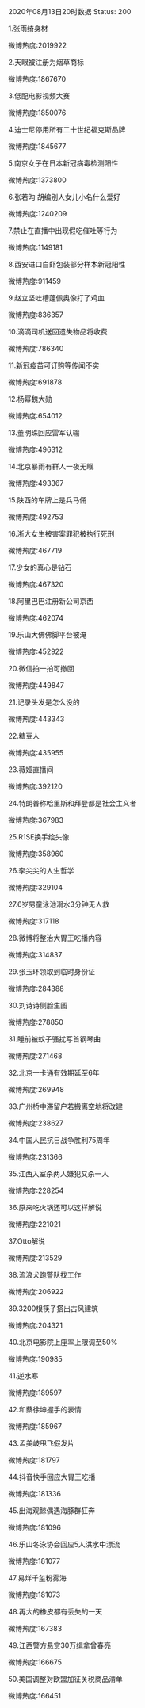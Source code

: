 2020年08月13日20时数据
Status: 200

1.张雨绮身材

微博热度:2019922

2.天眼被注册为烟草商标

微博热度:1867670

3.低配电影视频大赛

微博热度:1850076

4.迪士尼停用所有二十世纪福克斯品牌

微博热度:1845677

5.南京女子在日本新冠病毒检测阳性

微博热度:1373800

6.张若昀 胡编别人女儿小名什么爱好

微博热度:1240209

7.禁止在直播中出现假吃催吐等行为

微博热度:1149181

8.西安进口白虾包装部分样本新冠阳性

微博热度:911459

9.赵立坚吐槽蓬佩奥像打了鸡血

微博热度:836357

10.滴滴司机送回遗失物品将收费

微博热度:786340

11.新冠疫苗可订购等传闻不实

微博热度:691878

12.杨幂魏大勋

微博热度:654012

13.董明珠回应雷军认输

微博热度:496312

14.北京暴雨有群人一夜无眠

微博热度:493367

15.陕西的车牌上是兵马俑

微博热度:492753

16.浙大女生被害案罪犯被执行死刑

微博热度:467719

17.少女的真心是钻石

微博热度:467320

18.阿里巴巴注册新公司京西

微博热度:462074

19.乐山大佛佛脚平台被淹

微博热度:452922

20.微信拍一拍可撤回

微博热度:449847

21.记录头发是怎么没的

微博热度:443343

22.糖豆人

微博热度:435955

23.薇娅直播间

微博热度:392120

24.特朗普称哈里斯和拜登都是社会主义者

微博热度:367983

25.R1SE换手绘头像

微博热度:358960

26.李尖尖的人生哲学

微博热度:329104

27.6岁男童泳池溺水3分钟无人救

微博热度:317118

28.微博将整治大胃王吃播内容

微博热度:314837

29.张玉环领取到临时身份证

微博热度:284388

30.刘诗诗侧脸生图

微博热度:278850

31.睡前被蚊子骚扰写首钢琴曲

微博热度:271468

32.北京一卡通有效期延至6年

微博热度:269948

33.广州桥中滞留户若搬离空地将改建

微博热度:238627

34.中国人民抗日战争胜利75周年

微博热度:231366

35.江西入室杀两人嫌犯又杀一人

微博热度:228254

36.原来吃火锅还可以这样解说

微博热度:221021

37.Otto解说

微博热度:213529

38.流浪犬跑警队找工作

微博热度:206922

39.3200根筷子搭出古风建筑

微博热度:204321

40.北京电影院上座率上限调至50%

微博热度:190985

41.逆水寒

微博热度:189597

42.和蔡徐坤握手的表情

微博热度:185967

43.孟美岐甩飞假发片

微博热度:181797

44.抖音快手回应大胃王吃播

微博热度:181336

45.出海观鲸偶遇海豚群狂奔

微博热度:181096

46.乐山冬泳协会回应5人洪水中漂流

微博热度:181077

47.易烊千玺粉雾海

微博热度:181073

48.再大的橡皮都有丢失的一天

微博热度:167383

49.江西警方悬赏30万缉拿曾春亮

微博热度:166675

50.美国调整对欧盟加征关税商品清单

微博热度:166451

